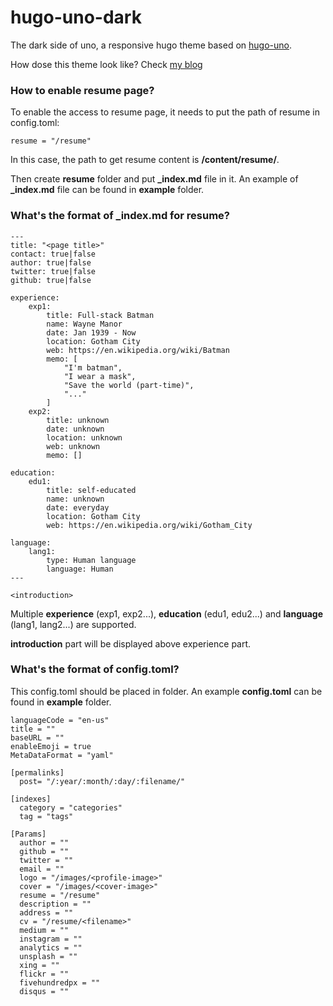hugo-uno-dark
========

The dark side of uno, a responsive hugo theme based on [hugo-uno](https://github.com/fredrikloch/hugo-uno).

How dose this theme look like? Check [my blog](https://krazycavin.github.io)

### How to enable resume page?

To enable the access to resume page, it needs to put the path of resume in config.toml:
```
resume = "/resume"

```
In this case, the path to get resume content is **<hugo-root>/content/resume/**.

Then create **resume** folder and put **_index.md** file in it. An example of **_index.md** file can be found in **example** folder.

### What's the format of _index.md for resume?

```
---
title: "<page title>"
contact: true|false
author: true|false
twitter: true|false
github: true|false

experience:
    exp1:
        title: Full-stack Batman
        name: Wayne Manor
        date: Jan 1939 - Now
        location: Gotham City
        web: https://en.wikipedia.org/wiki/Batman
        memo: [
            "I'm batman",
            "I wear a mask",
            "Save the world (part-time)",
            "..."
        ]
    exp2:
        title: unknown
        date: unknown
        location: unknown
        web: unknown
        memo: []

education:
    edu1:
        title: self-educated
        name: unknown
        date: everyday
        location: Gotham City
        web: https://en.wikipedia.org/wiki/Gotham_City

language:
    lang1:
        type: Human language
        language: Human
---

<introduction>
```

Multiple **experience** (exp1, exp2...), **education** (edu1, edu2...) and **language** (lang1, lang2...) are supported.

**introduction** part will be displayed above experience part.

### What's the format of config.toml?

This config.toml should be  placed in <hugo-root> folder. An example **config.toml** can be found in **example** folder.

```
languageCode = "en-us"
title = ""
baseURL = ""
enableEmoji = true
MetaDataFormat = "yaml"

[permalinks]
  post= "/:year/:month/:day/:filename/"

[indexes]
  category = "categories"
  tag = "tags"

[Params]
  author = ""
  github = ""
  twitter = ""
  email = ""
  logo = "/images/<profile-image>"
  cover = "/images/<cover-image>"
  resume = "/resume"
  description = ""
  address = ""
  cv = "/resume/<filename>"
  medium = ""
  instagram = ""
  analytics = ""
  unsplash = ""
  xing = ""
  flickr = ""
  fivehundredpx = ""
  disqus = ""
```
